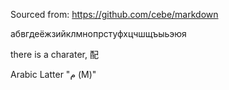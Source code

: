 Sourced from: https://github.com/cebe/markdown

абвгдеёжзийклмнопрстуфхцчшщъыьэюя

there is a charater, 配

Arabic Latter "م (M)"